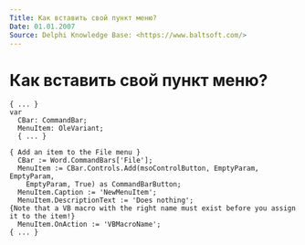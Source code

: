 ```yaml
---
Title: Как вставить свой пункт меню?
Date: 01.01.2007
Source: Delphi Knowledge Base: <https://www.baltsoft.com/>
---
```



Как вставить свой пункт меню?
=============================


    { ... }
    var
      CBar: CommandBar;
      MenuItem: OleVariant;
      { ... }
     
    { Add an item to the File menu }
      CBar := Word.CommandBars['File'];
      MenuItem := CBar.Controls.Add(msoControlButton, EmptyParam, EmptyParam,
        EmptyParam, True) as CommandBarButton;
      MenuItem.Caption := 'NewMenuItem';
      MenuItem.DescriptionText := 'Does nothing';
    {Note that a VB macro with the right name must exist before you assign it to the item!}
      MenuItem.OnAction := 'VBMacroName';
    { ... }

